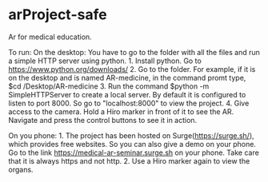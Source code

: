 # arProject-safe
Ar for medical education.

To run:
  On the desktop:
    You have to go to the folder with all the files and run a simple HTTP server using python.
      1. Install python. Go to https://www.python.org/downloads/
      2. Go to the folder. For example, if it is on the desktop and is named AR-medicine, in the command promt type,
          $cd /Desktop/AR-medicine
      3. Run the command
          $python -m SimpleHTTPServer
          to create a local server. By default it is configured to listen to port 8000. So go to "localhost:8000" to view the project.
      4. Give access to the camera. Hold a Hiro marker in front of it to see the AR. Navigate and press the control buttons to see it in            action. 
      
   On you phone:
    1. The project has been hosted on Surge(https://surge.sh/), which provides free websites. So you can also give a demo on your phone. Go        to the link https://medical-ar-seminar.surge.sh on your phone. Take care that it is always https and not http. 
    2. Use a Hiro marker again to view the organs. 
